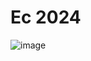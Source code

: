 # Ec 2024
![image](https://github.com/YE-F/Ec2024/assets/162284059/1b4dfa7d-45fe-4761-a284-20ab3e83d0df)
